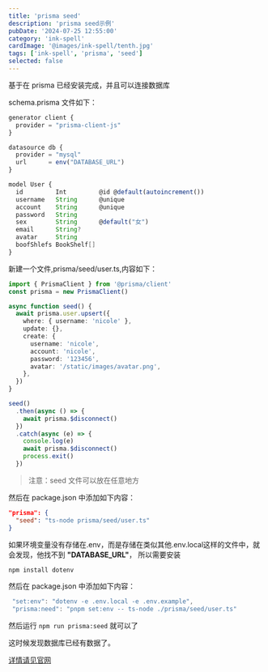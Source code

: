 ```yaml
---
title: 'prisma seed'
description: 'prisma seed示例'
pubDate: '2024-07-25 12:55:00'
category: 'ink-spell'
cardImage: '@images/ink-spell/tenth.jpg'
tags: ['ink-spell', 'prisma', 'seed']
selected: false
---
```


基于在 prisma 已经安装完成，并且可以连接数据库

schema.prisma 文件如下：

```ts
generator client {
  provider = "prisma-client-js"
}

datasource db {
  provider = "mysql"
  url      = env("DATABASE_URL")
}

model User {
  id         Int         @id @default(autoincrement())
  username   String      @unique
  account    String      @unique
  password   String
  sex        String      @default("女")
  email      String?
  avatar     String
  boofShlefs BookShelf[]
}
```

新建一个文件,prisma/seed/user.ts,内容如下：

```ts
import { PrismaClient } from '@prisma/client'
const prisma = new PrismaClient()

async function seed() {
  await prisma.user.upsert({
    where: { username: 'nicole' },
    update: {},
    create: {
      username: 'nicole',
      account: 'nicole',
      password: '123456',
      avatar: '/static/images/avatar.png',
    },
  })
}

seed()
  .then(async () => {
    await prisma.$disconnect()
  })
  .catch(async (e) => {
    console.log(e)
    await prisma.$disconnect()
    process.exit()
  })
```

> 注意：seed 文件可以放在任意地方

然后在 package.json 中添加如下内容：

```json
"prisma": {
  "seed": "ts-node prisma/seed/user.ts"
}
```

如果环境变量没有存储在.env，而是存储在类似其他.env.local这样的文件中，就会发现，他找不到 **"DATABASE_URL"**，
所以需要安装

```bash
npm install dotenv
```

然后在 package.json 中添加如下内容：

```ts
 "set:env": "dotenv -e .env.local -e .env.example",
 "prisma:need": "pnpm set:env -- ts-node ./prisma/seed/user.ts"
```

然后运行 `npm run prisma:seed` 就可以了

这时候发现数据库已经有数据了。

[详情请见官网](https://www.prisma.io/docs/orm/prisma-migrate/workflows/seeding)
